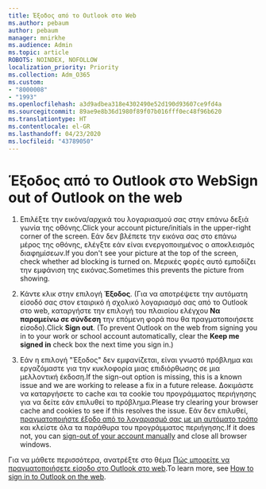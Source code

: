 ```yaml
---
title: Έξοδος από το Outlook στο Web
ms.author: pebaum
author: pebaum
manager: mnirkhe
ms.audience: Admin
ms.topic: article
ROBOTS: NOINDEX, NOFOLLOW
localization_priority: Priority
ms.collection: Adm_O365
ms.custom:
- "8000008"
- "1993"
ms.openlocfilehash: a3d9adbea318e4302490e52d190d93607ce9fd4a
ms.sourcegitcommit: 89ae9e8b36d1980f89f07b016fff0ec48f96b620
ms.translationtype: HT
ms.contentlocale: el-GR
ms.lasthandoff: 04/23/2020
ms.locfileid: "43789050"
---
```

# <a name="sign-out-of-outlook-on-the-web"></a><span data-ttu-id="e0136-102">Έξοδος από το Outlook στο Web</span><span class="sxs-lookup"><span data-stu-id="e0136-102">Sign out of Outlook on the web</span></span>

1. <span data-ttu-id="e0136-103">Επιλέξτε την εικόνα/αρχικά του λογαριασμού σας στην επάνω δεξιά γωνία της οθόνης.</span><span class="sxs-lookup"><span data-stu-id="e0136-103">Click your account picture/initials in the upper-right corner of the screen.</span></span> <span data-ttu-id="e0136-104">Εάν δεν βλέπετε την εικόνα σας στο επάνω μέρος της οθόνης, ελέγξτε εάν είναι ενεργοποιημένος ο αποκλεισμός διαφημίσεων.</span><span class="sxs-lookup"><span data-stu-id="e0136-104">If you don't see your picture at the top of the screen, check whether ad blocking is turned on.</span></span> <span data-ttu-id="e0136-105">Μερικές φορές αυτό εμποδίζει την εμφάνιση της εικόνας.</span><span class="sxs-lookup"><span data-stu-id="e0136-105">Sometimes this prevents the picture from showing.</span></span>

2. <span data-ttu-id="e0136-106">Κάντε κλικ στην επιλογή **Έξοδος**. (Για να αποτρέψετε την αυτόματη είσοδό σας στον εταιρικό ή σχολικό λογαριασμό σας από το Outlook στο web, καταργήστε την επιλογή του πλαισίου ελέγχου **Να παραμείνω σε σύνδεση** την επόμενη φορά που θα πραγματοποιήσετε είσοδο).</span><span class="sxs-lookup"><span data-stu-id="e0136-106">Click **Sign out**. (To prevent Outlook on the web from signing you in to your work or school account automatically, clear the **Keep me signed in** check box the next time you sign in.)</span></span>

3. <span data-ttu-id="e0136-107">Εάν η επιλογή "Έξοδος" δεν εμφανίζεται, είναι γνωστό πρόβλημα και εργαζόμαστε για την κυκλοφορία μιας επιδιόρθωσης σε μια μελλοντική έκδοση.</span><span class="sxs-lookup"><span data-stu-id="e0136-107">If the sign-out option is missing, this is a known issue and we are working to release a fix in a future release.</span></span>  <span data-ttu-id="e0136-108">Δοκιμάστε να καταργήσετε το cache και τα cookie του προγράμματος περιήγησης για να δείτε εάν επιλυθεί το πρόβλημα.</span><span class="sxs-lookup"><span data-stu-id="e0136-108">Please try clearing your browser cache and cookies to see if this resolves the issue.</span></span>  <span data-ttu-id="e0136-109">Εάν δεν επιλυθεί, [πραγματοποιήστε έξοδο από το λογαριασμό σας με μη αυτόματο τρόπο](https://login.live.com/logout.srf) και κλείστε όλα τα παράθυρα του προγράμματος περιήγησης.</span><span class="sxs-lookup"><span data-stu-id="e0136-109">If it does not, you can [sign-out of your account manually](https://login.live.com/logout.srf) and close all browser windows.</span></span>

<span data-ttu-id="e0136-110">Για να μάθετε περισσότερα, ανατρέξτε στο θέμα [Πώς μπορείτε να πραγματοποιήσετε είσοδο στο Outlook στο web](https://support.office.com/article/how-to-sign-in-to-outlook-on-the-web-763fab4d-0138-4814-b450-37fc286bcb79).</span><span class="sxs-lookup"><span data-stu-id="e0136-110">To learn more, see [How to sign in to Outlook on the web](https://support.office.com/article/how-to-sign-in-to-outlook-on-the-web-763fab4d-0138-4814-b450-37fc286bcb79).</span></span>
